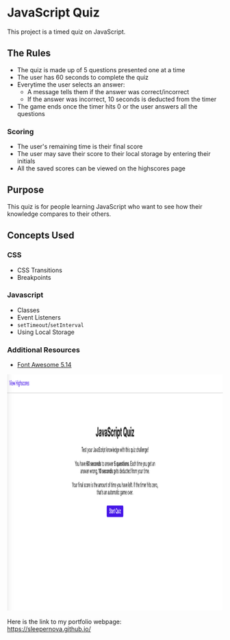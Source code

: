 # JavaScript Quiz
This project is a timed quiz on JavaScript.  

## The Rules
- The quiz is made up of 5 questions presented one at a time
- The user has 60 seconds to complete the quiz
- Everytime the user selects an answer:
  - A message tells them if the answer was correct/incorrect
  - If the answer was incorrect, 10 seconds is deducted from the timer
- The game ends once the timer hits 0 or the user answers all the questions

### Scoring
- The user's remaining time is their final score
- The user may save their score to their local storage by entering their initials
- All the saved scores can be viewed on the highscores page

## Purpose
This quiz is for people learning JavaScript who want to see how their knowledge compares to their others. 

## Concepts Used
### CSS
- CSS Transitions
- Breakpoints

### Javascript
- Classes
- Event Listeners
- `setTimeout`/`setInterval`
- Using Local Storage

### Additional Resources
- [Font Awesome 5.14](https://fontawesome.com/)

<img src="image/init.png" alt="JS Quiz" width="800px" height="550px">

Here is the link to my portfolio webpage: \
https://sleepernova.github.io/ 